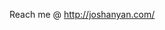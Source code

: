 Reach me @ http://joshanyan.com/

<!---
jjanyan/jjanyan is a ✨ special ✨ repository because its `README.md` (this file) appears on your GitHub profile.
You can click the Preview link to take a look at your changes.
--->
